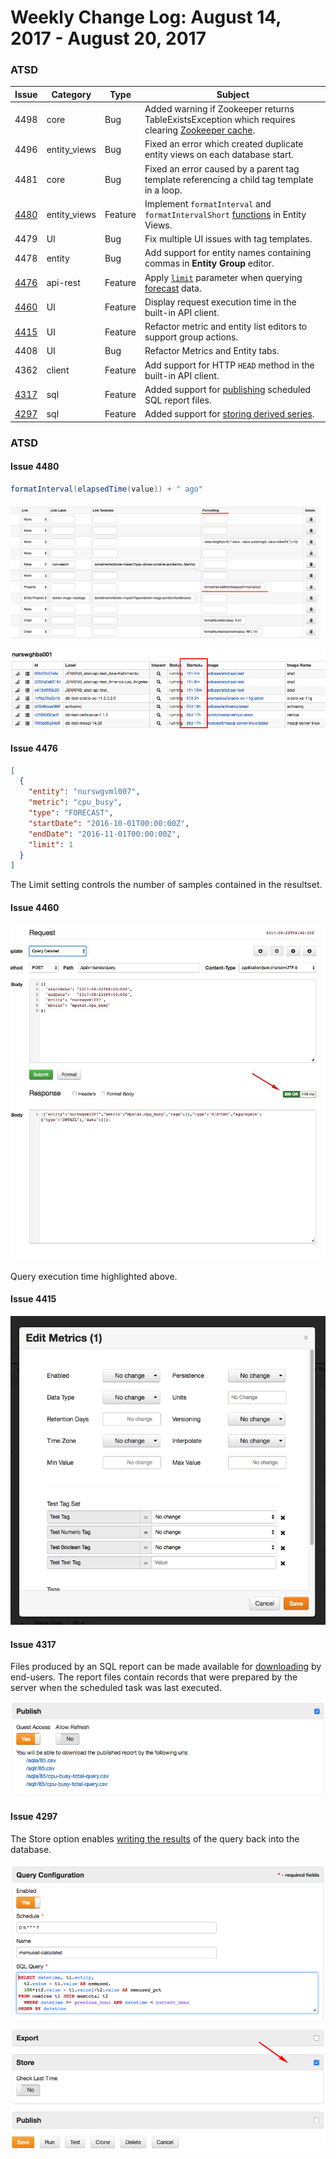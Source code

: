Weekly Change Log: August 14, 2017 - August 20, 2017
==================================================

### ATSD

| Issue| Category    | Type    | Subject              |
|------|-------------|---------|----------------------|
| 4498 | core | Bug | Added warning if Zookeeper returns TableExistsException which requires clearing [Zookeeper cache](https://github.com/axibase/atsd/blob/master/administration/restarting.md#zookeeper-cache). |
| 4496 | entity_views | Bug | Fixed an error which created duplicate entity views on each database start. |
| 4481 | core | Bug | Fixed an error caused by a parent tag template referencing a child tag template in a loop. |
| [4480](#issue-4480) | entity_views | Feature | Implement `formatInterval` and `formatIntervalShort` [functions](https://github.com/axibase/atsd/blob/master/rule-engine/functions-time.md) in Entity Views. |
| 4479 | UI | Bug | Fix multiple UI issues with tag templates. |
| 4478 | entity | Bug | Add support for entity names containing commas in **Entity Group** editor. |
| [4476](#issue-4476) | api-rest | Feature | Apply [`limit`](https://github.com/axibase/atsd/tree/master/api/sql#limiting) parameter when querying [forecast](https://github.com/axibase/atsd/blob/master/api/data/series/examples/query-named-forecast.md) data.
| [4460](#issue-4460) | UI | Feature | Display request execution time in the built-in API client. |
| [4415](#issue-4415) | UI | Feature | Refactor metric and entity list editors to support group actions.   |
| 4408 | UI | Bug | Refactor Metrics and Entity tabs. |
| 4362 | client | Feature | Add support for HTTP `HEAD` method in the built-in API client. |
| [4317](#issue-4317) | sql | Feature | Added support for [publishing](https://github.com/axibase/atsd/blob/master/api/sql/scheduled-sql.md#link) scheduled SQL report files.|
| [4297](#issue-4297) | sql | Feature | Added support for [storing derived series](https://github.com/axibase/atsd/blob/master/api/sql/scheduled-sql-store.md). |

### ATSD

#### Issue 4480

```java
formatInterval(elapsedTime(value)) + " ago"
```

![](Images/issue-4480-1.png)

![](Images/issue-4480-2.png)

#### Issue 4476

```json
[
  {
    "entity": "nurswgvml007",
    "metric": "cpu_busy",
    "type": "FORECAST",
    "startDate": "2016-10-01T00:00:00Z",
    "endDate": "2016-11-01T00:00:00Z",
    "limit": 1
  }
]
```

The Limit setting controls the number of samples contained in the resultset.

#### Issue 4460

![](Images/issue-4460.jpg)

Query execution time highlighted above.

#### Issue 4415

![](Images/issue-4415.png)

#### Issue 4317

Files produced by an SQL report can be made available for [downloading](https://github.com/axibase/atsd/blob/master/api/sql/scheduled-sql.md#link) by end-users. The report files contain records that were prepared by the server when the scheduled task was last executed.

![](Images/issue-4317.png)

#### Issue 4297

The Store option enables [writing the results](https://github.com/axibase/atsd/blob/master/api/sql/scheduled-sql-store.md) of the query back into the database.

![](Images/issue-4297.png)
